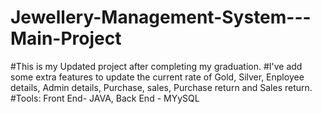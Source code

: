 # Jewellery-Management-System---Main-Project

#This is my Updated project after completing my graduation.
#I've add some extra features to update the current rate of Gold, Silver, Enployee details, Admin details, Purchase, sales, Purchase return and Sales return.
#Tools: Front End- JAVA, Back End - MYySQL
